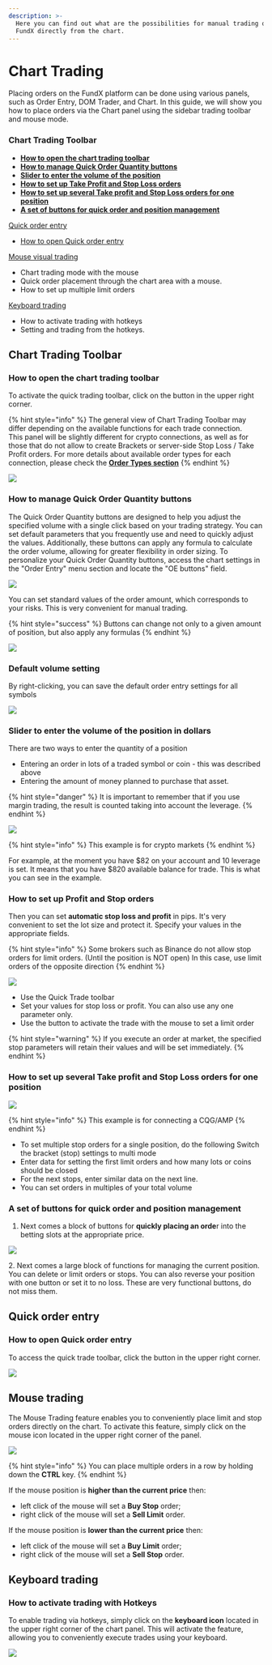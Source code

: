 ```yaml
---
description: >-
  Here you can find out what are the possibilities for manual trading on
  FundX directly from the chart.
---
```


# Chart Trading

Placing orders on the FundX platform can be done using various panels, such as Order Entry, DOM Trader, and Chart. In this guide, we will show you how to place orders via the Chart panel using the sidebar trading toolbar and mouse mode.

### **Chart Trading Toolbar**

* [**How to open the chart trading toolbar**](chart-trading.md#how-to-open-quick-trade-toolbar)
* [**How to manage Quick Order Quantity buttons**](chart-trading.md#quick-change-order-amount-buttons)
* [**Slider to enter the volume of the position**](chart-trading.md#slider-to-enter-the-volume-of-the-position-in-dollars)
* [**How to set up Take Profit and Stop Loss orders**](chart-trading.md#how-to-set-up-profit-and-stop-orders)
* [**How to set up  several Take profit and Stop Loss orders for one position**](chart-trading.md#how-to-set-up-several-take-profit-and-stop-loss-orders-for-one-position)
* [**A set of buttons for quick order and position management**](chart-trading.md#a-set-of-buttons-for-quick-order-and-position-management)

[Quick order entry](chart-trading.md#quick-order-entry)

* [How to open Quick order entry](chart-trading.md#how-to-open-quick-order-entry)

[Mouse visual trading](chart-trading.md#mouse-trading)

* Chart trading mode with the mouse
* Quick order placement through the chart area with a mouse.
* How to set up multiple limit orders

[Keyboard trading](chart-trading.md#keyboard-trading)

* How to activate trading with hotkeys
* Setting and trading from the hotkeys.

## Chart Trading Toolbar

### How to open the chart trading toolbar

To activate the quick trading toolbar, click on the button in the upper right corner.

{% hint style="info" %}
The general view of Chart Trading Toolbar may differ depending on the available functions for each trade connection.\
This panel will be slightly different for crypto connections, as well as for those that do not allow to create Brackets or server-side Stop Loss / Take Profit orders. For more details about available order types for each connection, please check the [**Order Types section**](order-entry/order-types.md)
{% endhint %}

![](../.gitbook/assets/chart-trading-toolbar.gif)

### How to manage Quick Order Quantity buttons

The Quick Order Quantity buttons are designed to help you adjust the specified volume with a single click based on your trading strategy. You can set default parameters that you frequently use and need to quickly adjust the values. Additionally, these buttons can apply any formula to calculate the order volume, allowing for greater flexibility in order sizing. To personalize your Quick Order Quantity buttons, access the chart settings in the "Order Entry" menu section and locate the "OE buttons" field.

![](../.gitbook/assets/kolvo.jpg)

You can set standard values of the order amount, which corresponds to your risks. This is very convenient for manual trading.

{% hint style="success" %}
Buttons can change not only to a given amount of position, but also apply any formulas
{% endhint %}

![](../.gitbook/assets/vvod-baibit-ordera-kolvo.gif)

### Default volume setting

By right-clicking, you can save the default order entry settings for all symbols

![](<../.gitbook/assets/image (230).png>)

### Slider to enter the volume of the position in dollars

There are two ways to enter the quantity of a position&#x20;

* Entering an order in lots of a traded symbol or coin - this was described above
* Entering the amount of money planned to purchase that asset.

{% hint style="danger" %}
It is important to remember that if you use margin trading, the result is counted taking into account the leverage.
{% endhint %}

![](../.gitbook/assets/animaciya-5-.gif)

{% hint style="info" %}
This example is for crypto markets
{% endhint %}

For example, at the moment you have $82 on your account and 10 leverage is set. It means that you have $820 available balance for trade. This is what you can see in the example.

### How to set up Profit and Stop orders

Then you can set **automatic stop loss and profit** in pips. It's very convenient to set the lot size and protect it. Specify your values in the appropriate fields.

{% hint style="info" %}
Some brokers such as Binance do not allow stop orders for limit orders. (Until the position is NOT open) In this case, use limit orders of the opposite direction
{% endhint %}

![](<../.gitbook/assets/animaciya-3- (1).gif>)

* Use the Quick Trade toolbar&#x20;
* Set your values for stop loss or profit. You can also use any one parameter only.&#x20;
* Use the button to activate the trade with the mouse to set a limit order

{% hint style="warning" %}
If you execute an order at market, the specified stop parameters will retain their values and will be set immediately.
{% endhint %}

### How to set up  several Take profit and Stop Loss orders for one position

![](../.gitbook/assets/animaciya-4-.gif)

{% hint style="info" %}
This example is for connecting a CQG/AMP
{% endhint %}

* To set multiple stop orders for a single position, do the following Switch the bracket (stop) settings to multi mode&#x20;
* Enter data for setting the first limit orders and how many lots or coins should be closed&#x20;
* For the next stops, enter similar data on the next line.
* You can set orders in multiples of your total volume

### A set of buttons for quick order and position management

1. Next comes a block of buttons for **quickly placing an orde**r into the betting slots at the appropriate price.

![](<../.gitbook/assets/image (292).png>)

2\.  Next comes a large block of functions for managing the current position. You can delete or limit orders or stops. You can also reverse your position with one button or set it to no loss. These are very functional buttons, do not miss them.

## Quick order entry

### How to open Quick order entry

To access the quick trade toolbar, click the button in the upper right corner.

![](<../.gitbook/assets/animaciya-1- (1).gif>)

## Mouse trading

The Mouse Trading feature enables you to conveniently place limit and stop orders directly on the chart. To activate this feature, simply click on the mouse icon located in the upper right corner of the panel.

![](<../.gitbook/assets/animaciya-2- (1).gif>)

{% hint style="info" %}
You can place multiple orders in a row by holding down the **CTRL** key.
{% endhint %}

If the mouse position is **higher than the current price** then:

* left click of the mouse will set a **Buy Stop** order;
* right click of the mouse will set a **Sell Limit** order.

If the mouse position is **lower than the current price** then:

* left click of the mouse will set a **Buy Limit** order;
* right click of the mouse will set a **Sell Stop** order.

## Keyboard trading

### How to activate trading with Hotkeys

To enable trading via hotkeys, simply click on the **keyboard icon** located in the upper right corner of the chart panel. This will activate the feature, allowing you to conveniently execute trades using your keyboard.

![](<../.gitbook/assets/image (293).png>)
